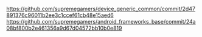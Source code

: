 https://github.com/supremegamers/device_generic_common/commit/2d47891376c96011b2ee3c1ccef61cb48e15aed6
https://github.com/supremegamers/android_frameworks_base/commit/24a08bf800b2e461356a9d67d04572bb10b0e819
